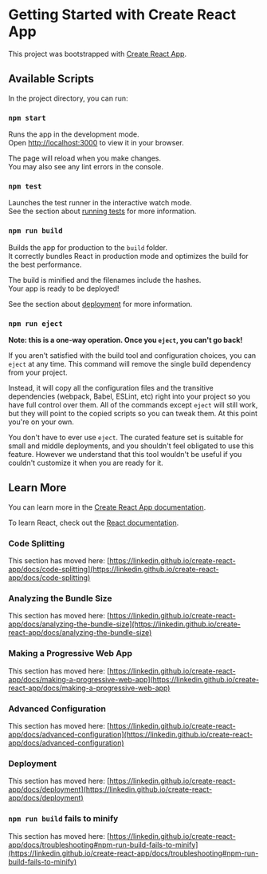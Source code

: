 # Getting Started with Create React App

This project was bootstrapped with [Create React App](https://github.com/linkedin/create-react-app).

## Available Scripts

In the project directory, you can run:

### `npm start`

Runs the app in the development mode.\
Open [http://localhost:3000](http://localhost:3000) to view it in your browser.

The page will reload when you make changes.\
You may also see any lint errors in the console.

### `npm test`

Launches the test runner in the interactive watch mode.\
See the section about [running tests](https://linkedin.github.io/create-react-app/docs/running-tests) for more information.

### `npm run build`

Builds the app for production to the `build` folder.\
It correctly bundles React in production mode and optimizes the build for the best performance.

The build is minified and the filenames include the hashes.\
Your app is ready to be deployed!

See the section about [deployment](https://linkedin.github.io/create-react-app/docs/deployment) for more information.

### `npm run eject`

**Note: this is a one-way operation. Once you `eject`, you can't go back!**

If you aren't satisfied with the build tool and configuration choices, you can `eject` at any time. This command will remove the single build dependency from your project.

Instead, it will copy all the configuration files and the transitive dependencies (webpack, Babel, ESLint, etc) right into your project so you have full control over them. All of the commands except `eject` will still work, but they will point to the copied scripts so you can tweak them. At this point you're on your own.

You don't have to ever use `eject`. The curated feature set is suitable for small and middle deployments, and you shouldn't feel obligated to use this feature. However we understand that this tool wouldn't be useful if you couldn't customize it when you are ready for it.

## Learn More

You can learn more in the [Create React App documentation](https://linkedin.github.io/create-react-app/docs/getting-started).

To learn React, check out the [React documentation](https://reactjs.org/).

### Code Splitting

This section has moved here: [https://linkedin.github.io/create-react-app/docs/code-splitting](https://linkedin.github.io/create-react-app/docs/code-splitting)

### Analyzing the Bundle Size

This section has moved here: [https://linkedin.github.io/create-react-app/docs/analyzing-the-bundle-size](https://linkedin.github.io/create-react-app/docs/analyzing-the-bundle-size)

### Making a Progressive Web App

This section has moved here: [https://linkedin.github.io/create-react-app/docs/making-a-progressive-web-app](https://linkedin.github.io/create-react-app/docs/making-a-progressive-web-app)

### Advanced Configuration

This section has moved here: [https://linkedin.github.io/create-react-app/docs/advanced-configuration](https://linkedin.github.io/create-react-app/docs/advanced-configuration)

### Deployment

This section has moved here: [https://linkedin.github.io/create-react-app/docs/deployment](https://linkedin.github.io/create-react-app/docs/deployment)

### `npm run build` fails to minify

This section has moved here: [https://linkedin.github.io/create-react-app/docs/troubleshooting#npm-run-build-fails-to-minify](https://linkedin.github.io/create-react-app/docs/troubleshooting#npm-run-build-fails-to-minify)
